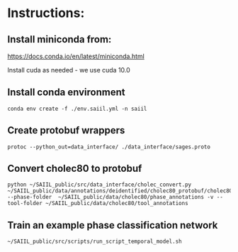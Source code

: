 # Instructions:

## Install miniconda from:
https://docs.conda.io/en/latest/miniconda.html

Install cuda as needed - we use cuda 10.0

## Install conda environment 
```
conda env create -f ./env.saiil.yml -n saiil
```

## Create protobuf wrappers
```
protoc --python_out=data_interface/ ./data_interface/sages.proto
```

## Convert cholec80 to protobuf
```
python ~/SAIIL_public/src/data_interface/cholec_convert.py  ~/SAIIL_public/data/annotations/deidentified/cholec80_protobuf/cholec80.pb --phase-folder  ~/SAIIL_public/data/cholec80/phase_annotations -v --tool-folder ~/SAIIL_public/data/cholec80/tool_annotations
```

## Train an example phase classification network
```
~/SAIIL_public/src/scripts/run_script_temporal_model.sh
```
